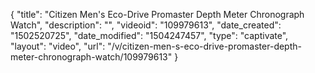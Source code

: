{
    "title": "Citizen Men's Eco-Drive Promaster Depth Meter Chronograph Watch",
    "description": "",
    "videoid": "109979613",
    "date_created": "1502520725",
    "date_modified": "1504247457",
    "type": "captivate",
    "layout": "video",
    "url": "\/v\/citizen-men-s-eco-drive-promaster-depth-meter-chronograph-watch\/109979613"
}